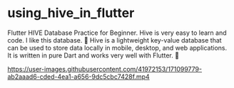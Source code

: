 # using_hive_in_flutter
 Flutter HIVE Database Practice for Beginner. Hive is very easy to learn and code. I like this database. 🙂 Hive is a lightweight key-value database that can be used to store data locally in mobile, desktop, and web applications. It is written in pure Dart and works very well with Flutter. 🙂


https://user-images.githubusercontent.com/41972153/171099779-ab2aaad6-cded-4ea1-a656-9dc5cbc7428f.mp4

